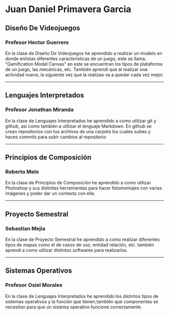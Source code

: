 # Juan Daniel Primavera Garcia


## Diseño De Videojuegos
### Profesor Hector Guerrero

En la clase de Diseño De Videojuegos he aprendido a realizar un modelo en donde enlistas diferentes características de un juego, este se llama, “Gamification Model Canvas” en este se encuentran los tipos de plataforma de un juego, las mecánicas, etc. También aprendí que al realizar una actividad nueva, la siguiente vez que la realizas va a quedar cada vez mejor.

---

## Lenguajes Interpretados
### Profesor Jonathan Miranda

En la clase de Lenguajes Interpretados he aprendido a como utilizar git y github, asi como también a utilizar el lenguaje Markdown. En github se crean repositorios con tus archivos de una carpeta los cuales subes y haces commits para subir cambios al repositorio

---

## Principios de Composición 
### Roberto Melo

En la clase de Principios de Composición he aprendido a como utilizar Photoshop y sus distintas herramientas para hacer fotomontajes con varias imágenes y poder dar un contexto con ella.

--- 


## Proyecto Semestral
### Sebastian Mejia

En la clase de Proyecto Semestral he aprendido a como realizar diferentes tipos de mapas como el de casos de uso, entidad relación, etc. también aprendí a como utilizar distintos softwares para realizarlos.

---
## Sistemas Operativos
### Profesor Osiel Morales

En la clase de Lenguajes Interpretados he aprendido los distintos tipos de sistemas operativos y la función que tienen,también que componentes se necesitan para que un sistema operativo funcione correctamente.
